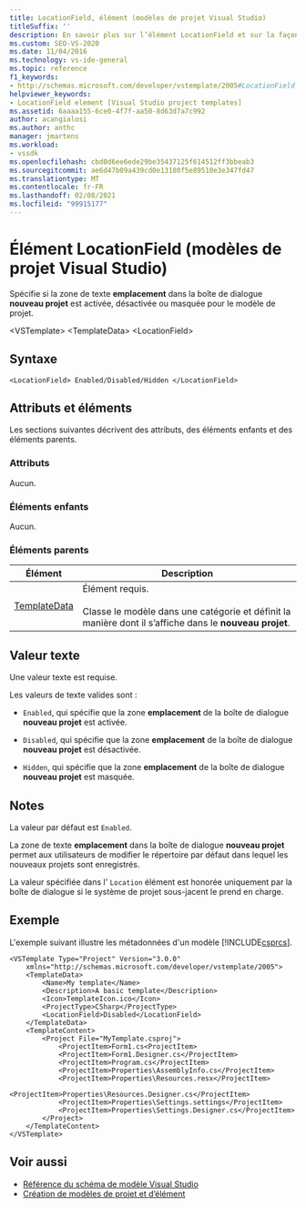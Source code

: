 ```yaml
---
title: LocationField, élément (modèles de projet Visual Studio)
titleSuffix: ''
description: En savoir plus sur l’élément LocationField et sur la façon dont il spécifie si la zone de texte emplacement de la boîte de dialogue Nouveau projet est activée, désactivée ou masquée pour le modèle de projet.
ms.custom: SEO-VS-2020
ms.date: 11/04/2016
ms.technology: vs-ide-general
ms.topic: reference
f1_keywords:
- http://schemas.microsoft.com/developer/vstemplate/2005#LocationField
helpviewer_keywords:
- LocationField element [Visual Studio project templates]
ms.assetid: 6aaaa155-6ce0-4f7f-aa50-8d63d7a7c992
author: acangialosi
ms.author: anthc
manager: jmartens
ms.workload:
- vssdk
ms.openlocfilehash: cbd0d6ee6ede29be35437125f614512ff3bbeab3
ms.sourcegitcommit: ae6d47b09a439cd0e13180f5e89510e3e347fd47
ms.translationtype: MT
ms.contentlocale: fr-FR
ms.lasthandoff: 02/08/2021
ms.locfileid: "99915177"
---
```

# <a name="locationfield-element-visual-studio-project-templates"></a>Élément LocationField (modèles de projet Visual Studio)
Spécifie si la zone de texte **emplacement** dans la boîte de dialogue **nouveau projet** est activée, désactivée ou masquée pour le modèle de projet.

 \<VSTemplate> \<TemplateData>
 \<LocationField>

## <a name="syntax"></a>Syntaxe

```
<LocationField> Enabled/Disabled/Hidden </LocationField>
```

## <a name="attributes-and-elements"></a>Attributs et éléments
 Les sections suivantes décrivent des attributs, des éléments enfants et des éléments parents.

### <a name="attributes"></a>Attributs
 Aucun.

### <a name="child-elements"></a>Éléments enfants
 Aucun.

### <a name="parent-elements"></a>Éléments parents

|Élément|Description|
|-------------|-----------------|
|[TemplateData](../extensibility/templatedata-element-visual-studio-templates.md)|Élément requis.<br /><br /> Classe le modèle dans une catégorie et définit la manière dont il s’affiche dans le **nouveau projet**.|

## <a name="text-value"></a>Valeur texte
 Une valeur texte est requise.

 Les valeurs de texte valides sont :

- `Enabled`, qui spécifie que la zone **emplacement** de la boîte de dialogue **nouveau projet** est activée.

- `Disabled`, qui spécifie que la zone **emplacement** de la boîte de dialogue **nouveau projet** est désactivée.

- `Hidden`, qui spécifie que la zone **emplacement** de la boîte de dialogue **nouveau projet** est masquée.

## <a name="remarks"></a>Notes
 La valeur par défaut est `Enabled`.

 La zone de texte **emplacement** dans la boîte de dialogue **nouveau projet** permet aux utilisateurs de modifier le répertoire par défaut dans lequel les nouveaux projets sont enregistrés.

 La valeur spécifiée dans l' `Location` élément est honorée uniquement par la boîte de dialogue si le système de projet sous-jacent le prend en charge.

## <a name="example"></a>Exemple
 L'exemple suivant illustre les métadonnées d'un modèle [!INCLUDE[csprcs](../data-tools/includes/csprcs_md.md)].

```
<VSTemplate Type="Project" Version="3.0.0"
    xmlns="http://schemas.microsoft.com/developer/vstemplate/2005">
    <TemplateData>
        <Name>My template</Name>
        <Description>A basic template</Description>
        <Icon>TemplateIcon.ico</Icon>
        <ProjectType>CSharp</ProjectType>
        <LocationField>Disabled</LocationField>
    </TemplateData>
    <TemplateContent>
        <Project File="MyTemplate.csproj">
            <ProjectItem>Form1.cs<ProjectItem>
            <ProjectItem>Form1.Designer.cs</ProjectItem>
            <ProjectItem>Program.cs</ProjectItem>
            <ProjectItem>Properties\AssemblyInfo.cs</ProjectItem>
            <ProjectItem>Properties\Resources.resx</ProjectItem>
            <ProjectItem>Properties\Resources.Designer.cs</ProjectItem>
            <ProjectItem>Properties\Settings.settings</ProjectItem>
            <ProjectItem>Properties\Settings.Designer.cs</ProjectItem>
        </Project>
    </TemplateContent>
</VSTemplate>
```

## <a name="see-also"></a>Voir aussi
- [Référence du schéma de modèle Visual Studio](../extensibility/visual-studio-template-schema-reference.md)
- [Création de modèles de projet et d’élément](../ide/creating-project-and-item-templates.md)
